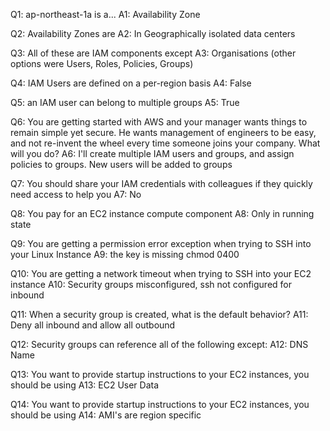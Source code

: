 Q1: ap-northeast-1a is a...
A1: Availability Zone

Q2: Availability Zones are
A2: In Geographically isolated data centers

Q3: All of these are IAM components except
A3: Organisations (other options were Users, Roles, Policies, Groups)

Q4: IAM Users are defined on a per-region basis
A4: False

Q5: an IAM user can belong to multiple groups
A5: True

Q6: You are getting started with AWS and your manager wants things to remain simple yet secure. He wants management of engineers to be easy, and not re-invent the wheel every time someone joins your company. What will you do?
A6: I'll create multiple IAM users and groups, and assign policies to groups. New users will be added to groups

Q7: You should share your IAM credentials with colleagues if they quickly need access to help you
A7: No

Q8: You pay for an EC2 instance compute component
A8: Only in running state

Q9: You are getting a permission error exception when trying to SSH into your Linux Instance
A9: the key is missing chmod 0400

Q10: You are getting a network timeout when trying to SSH into your EC2 instance
A10: Security groups misconfigured, ssh not configured for inbound

Q11: When a security group is created, what is the default behavior?
A11: Deny all inbound and allow all outbound

Q12: Security groups can reference all of the following except:
A12: DNS Name

Q13: You want to provide startup instructions to your EC2 instances, you should be using
A13: EC2 User Data

Q14: You want to provide startup instructions to your EC2 instances, you should be using
A14: AMI's are region specific